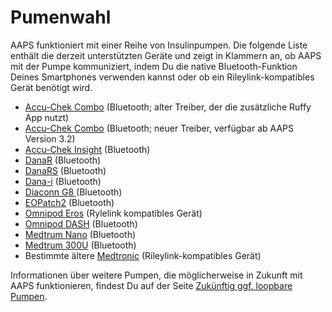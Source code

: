 # Pumenwahl

AAPS funktioniert mit einer Reihe von Insulinpumpen. Die folgende Liste enthält die derzeit unterstützten Geräte und zeigt in Klammern an, ob AAPS mit der Pumpe kommuniziert, indem Du die native Bluetooth-Funktion Deines Smartphones verwenden kannst oder ob ein Rileylink-kompatibles Gerät benötigt wird.

- [Accu-Chek Combo](../Configuration/Accu-Chek-Combo-Pump.md) (Bluetooth; alter Treiber, der die zusätzliche Ruffy App nutzt)
- [Accu-Chek Combo](../Configuration/Accu-Chek-Combo-Pump-v2.md) (Bluetooth; neuer Treiber, verfügbar ab AAPS Version 3.2)
- [Accu-Chek Insight](../Configuration/Accu-Chek-Insight-Pump.md) (Bluetooth)
- [DanaR](../Configuration/DanaR-Insulin-Pump.md) (Bluetooth)
- [DanaRS](../Configuration/DanaRS-Insulin-Pump.md) (Bluetooth)
- [Dana-i](../Configuration/DanaRS-Insulin-Pump.md) (Bluetooth)
- [Diaconn G8 ](../Configuration/DiaconnG8.md) (Bluetooth)
- [EOPatch2](../Configuration/EOPatch2.md) (Bluetooth)
- [Omnipod Eros](../Configuration/OmnipodEros.md) (Rylelink kompatibles Gerät)
- [Omnipod DASH](../Configuration/OmnipodDASH.md) (Bluetooth)
- [Medtrum Nano](../Configuration/MedtrumNano.md) (Bluetooth)
- [Medtrum 300U](../Configuration/MedtrumNano.md) (Bluetooth)
- Bestimmte ältere [Medtronic](../Configuration/MedtronicPump.md) (Rileylink-kompatibles Gerät)

Informationen über weitere Pumpen, die möglicherweise in Zukunft mit AAPS funktionieren, findest Du auf der Seite [Zukünftig ggf. loopbare Pumpen](Future-possible-Pump-Drivers.md).